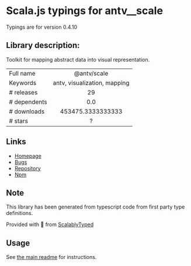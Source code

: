 
# Scala.js typings for antv__scale

Typings are for version 0.4.10

## Library description:
Toolkit for mapping abstract data into visual representation.

|                    |                 |
| ------------------ | :-------------: |
| Full name          | @antv/scale |
| Keywords           | antv, visualization, mapping |
| # releases         | 29 |
| # dependents       | 0.0 |
| # downloads        | 453475.3333333333 |
| # stars            | ? |

## Links
- [Homepage](https://github.com/antvis/template#readme)
- [Bugs](https://github.com/antvis/template/issues)
- [Repository](https://github.com/antvis/template)
- [Npm](https://www.npmjs.com/package/%40antv%2Fscale)
    


## Note
This library has been generated from typescript code from first party type definitions.

Provided with :purple_heart: from [ScalablyTyped](https://github.com/oyvindberg/ScalablyTyped)

## Usage
See [the main readme](../../readme.md) for instructions.


